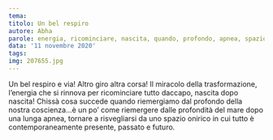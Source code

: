 ```yaml
---
tema:
titolo: Un bel respiro
autore: Abha
parole: energia, ricominciare, nascita, quando, profondo, apnea, spazio, onirico
data: '11 novembre 2020'
tags: 
img: 207655.jpg
---
```

Un bel respiro e via! Altro giro altra corsa! Il miracolo della trasformazione, l’energia che si rinnova per ricominciare tutto daccapo, nascita dopo nascita! Chissà cosa succede quando riemergiamo dal profondo della nostra coscienza…è un po’ come riemergere dalle profondità del mare dopo una lunga apnea, tornare a risvegliarsi da uno spazio onirico in cui tutto è contemporaneamente presente, passato e futuro.  
